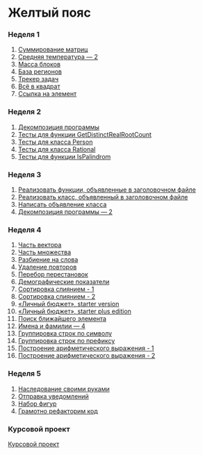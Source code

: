# Желтый пояс

### Неделя 1

1) [Суммирование матриц](week1/task1)
2) [Средняя температура — 2](week1/task2)
3) [Масса блоков](week1/task3)
4) [База регионов](week1/task4)
5) [Трекер задач](week1/task5)
6) [Всё в квадрат](week1/task6)
7) [Ссылка на элемент](week1/task7)

### Неделя 2

1) [Декомпозиция программы](week2/task1)
2) [Тесты для функции GetDistinctRealRootCount](week2/task2)
3) [Тесты для класса Person](week2/task3)
4) [Тесты для класса Rational](week2/task4)
5) [Тесты для функции IsPalindrom](week2/task5)

### Неделя 3

1) [Реализовать функции, объявленные в заголовочном файле](week3/task1)
2) [Реализовать класс, объявленный в заголовочном файле](week3/task2)
3) [Написать объявление класса](week3/task3)
4) [Декомпозиция программы — 2](week3/task4)

### Неделя 4

1) [Часть вектора](week4/task1)
2) [Часть множества](week4/task2)
3) [Разбиение на слова](week4/task3)
4) [Удаление повторов](week4/task4)
5) [Перебор перестановок](week4/task5)
6) [Демографические показатели](week4/task6)
7) [Сортировка слиянием - 1](week4/task7)
8) [Сортировка слиянием - 2](week4/task8)
9) [«Личный бюджет», starter version](week4/task9)
10) [«Личный бюджет», starter plus edition](week4/task10)
11) [Поиск ближайшего элемента](week4/task11)
12) [Имена и фамилии — 4](week4/task12)
13) [Группировка строк по символу](week4/task13)
14) [Группировка строк по префиксу](week4/task14)
15) [Построение арифметического выражения - 1](week4/task15)
16) [Построение арифметического выражения - 2](week4/task16)

### Неделя 5

1) [Наследование своими руками](week5/task1)
2) [Отправка уведомлений](week5/task2)
3) [Набор фигур](week5/task3)
4) [Грамотно рефакторим код](week5/task4)
 
### Курсовой проект

[Курсовой проект](final)

